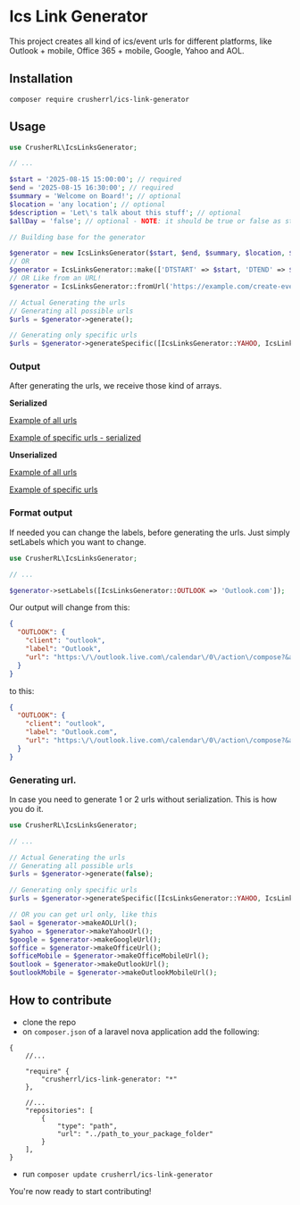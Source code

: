# Ics Link Generator
This project creates all kind of ics/event urls for different platforms, like Outlook + mobile, Office 365 + mobile, Google, Yahoo and AOL.


## Installation

```shell
composer require crusherrl/ics-link-generator
```

## Usage

```php
use CrusherRL\IcsLinksGenerator;

// ...

$start = '2025-08-15 15:00:00'; // required
$end = '2025-08-15 16:30:00'; // required
$summary = 'Welcome on Board!'; // optional
$location = 'any location'; // optional
$description = 'Let\'s talk about this stuff'; // optional
$allDay = 'false'; // optional - NOTE: it should be true or false as string, since we urlencode this, it would be converted to 0 (false) or 1 (true)

// Building base for the generator

$generator = new IcsLinksGenerator($start, $end, $summary, $location, $description, $allDay);
// OR
$generator = IcsLinksGenerator::make(['DTSTART' => $start, 'DTEND' => $end]);
// OR Like from an URL!
$generator = IcsLinksGenerator::fromUrl('https://example.com/create-event?summary=Meeting&description=Discuss+project&location=Office&start=20250430T100000Z&end=20250430T110000Z');

// Actual Generating the urls
// Generating all possible urls
$urls = $generator->generate();

// Generating only specific urls
$urls = $generator->generateSpecific([IcsLinksGenerator::YAHOO, IcsLinksGenerator::AOL, IcsLinksGenerator::OUTLOOK_MOBILE]);
```

### Output
After generating the urls, we receive those kind of arrays.

**Serialized**

[Example of all urls](examples/serialized/all.json)

[Example of specific urls - serialized](examples/serialized/specific.json)

**Unserialized**

[Example of all urls](examples/unserialized/all.json)

[Example of specific urls](examples/unserialized/specific.json)

### Format output
If needed you can change the labels, before generating the urls. Just simply setLabels which you want to change.

```php
use CrusherRL\IcsLinksGenerator;

// ...

$generator->setLabels([IcsLinksGenerator::OUTLOOK => 'Outlook.com']);
```
Our output will change from this:
```json
{
  "OUTLOOK": {
    "client": "outlook",
    "label": "Outlook",
    "url": "https:\/\/outlook.live.com\/calendar\/0\/action\/compose?&allday=false&body=&enddt=2023-08-15T16%3A30%3A00&location=&path=%2Fcalendar%2Faction%2Fcompose&rru=addevent&startdt=2023-08-15T15%3A00%3A00&subject="
  }
}
```
to this:
```json
{
  "OUTLOOK": {
    "client": "outlook",
    "label": "Outlook.com",
    "url": "https:\/\/outlook.live.com\/calendar\/0\/action\/compose?&allday=false&body=&enddt=2023-08-15T16%3A30%3A00&location=&path=%2Fcalendar%2Faction%2Fcompose&rru=addevent&startdt=2023-08-15T15%3A00%3A00&subject="
  }
}
```

### Generating url.

In case you need to generate 1 or 2 urls without serialization. This is how you do it.
```php
use CrusherRL\IcsLinksGenerator;

// ...

// Actual Generating the urls
// Generating all possible urls
$urls = $generator->generate(false);

// Generating only specific urls
$urls = $generator->generateSpecific([IcsLinksGenerator::YAHOO, IcsLinksGenerator::AOL, IcsLinksGenerator::OUTLOOK_MOBILE], false);

// OR you can get url only, like this
$aol = $generator->makeAOLUrl();
$yahoo = $generator->makeYahooUrl();
$google = $generator->makeGoogleUrl();
$office = $generator->makeOfficeUrl();
$officeMobile = $generator->makeOfficeMobileUrl();
$outlook = $generator->makeOutlookUrl();
$outlookMobile = $generator->makeOutlookMobileUrl();
```

## How to contribute

- clone the repo
- on `composer.json` of a laravel nova application add the following:

```
{
    //...

    "require" {
        "crusherrl/ics-link-generator: "*"
    },

    //...
    "repositories": [
        {
            "type": "path",
            "url": "../path_to_your_package_folder"
        }
    ],
}
```

- run `composer update crusherrl/ics-link-generator`

You're now ready to start contributing!
